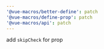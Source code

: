 ```yaml
---
'@vue-macros/better-define': patch
'@vue-macros/define-prop': patch
'@vue-macros/api': patch
---
```


add `skipCheck` for prop
